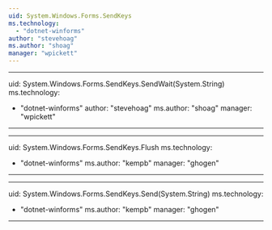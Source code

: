 ```yaml
---
uid: System.Windows.Forms.SendKeys
ms.technology: 
  - "dotnet-winforms"
author: "stevehoag"
ms.author: "shoag"
manager: "wpickett"
---
```


---
uid: System.Windows.Forms.SendKeys.SendWait(System.String)
ms.technology: 
  - "dotnet-winforms"
author: "stevehoag"
ms.author: "shoag"
manager: "wpickett"
---

---
uid: System.Windows.Forms.SendKeys.Flush
ms.technology: 
  - "dotnet-winforms"
ms.author: "kempb"
manager: "ghogen"
---

---
uid: System.Windows.Forms.SendKeys.Send(System.String)
ms.technology: 
  - "dotnet-winforms"
ms.author: "kempb"
manager: "ghogen"
---
